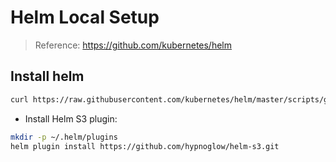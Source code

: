 # Helm Local Setup

> Reference: https://github.com/kubernetes/helm

## Install helm

```bash
curl https://raw.githubusercontent.com/kubernetes/helm/master/scripts/get | bash
```

* Install Helm S3 plugin:

```bash
mkdir -p ~/.helm/plugins
helm plugin install https://github.com/hypnoglow/helm-s3.git
 ```
 